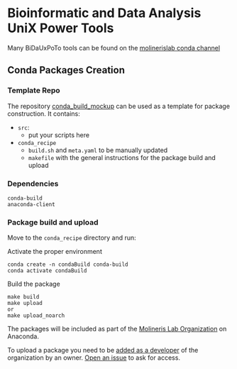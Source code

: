 # Bioinformatic and Data Analysis UniX Power Tools

Many BiDaUxPoTo tools can be found on the [molinerislab conda channel](https://anaconda.org/molinerislab)

## Conda Packages Creation

### Template Repo

The repository [conda_build_mockup](https://github.com/bidauxpoto/conda_build_mockup) can be used as a template for package construction. It contains:
- `src`:
  - put your scripts here
- `conda_recipe`
  - `build.sh` and `meta.yaml` to be manually updated
  - `makefile` with the general instructions for the package build and upload

### Dependencies
```
conda-build
anaconda-client
```

### Package build and upload
Move to the `conda_recipe` directory and run:

Activate the proper environment

```
conda create -n condaBuild conda-build
conda activate condaBuild
```

Build the package

```
make build
make upload
or
make upload_noarch
```

The packages will be included as part of the [Molineris Lab Organization](https://anaconda.org/molinerislab) on Anaconda.

To upload a package you need to be [added as a developer](https://anaconda.org/molinerislab/groups) of the organization by an owner. [Open an issue](https://github.com/bidauxpoto/conda_build_mockup/issues) to ask for access.
